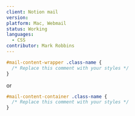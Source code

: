 ```yaml
---
client: Notion mail
version:
platform: Mac, Webmail
status: Working
languages:
  - CSS
contributor: Mark Robbins
---
```



```css
#mail-content-wrapper .class-name {
  /* Replace this comment with your styles */
}
```

or

```css
#mail-content-container .class-name {
  /* Replace this comment with your styles */
}
```

